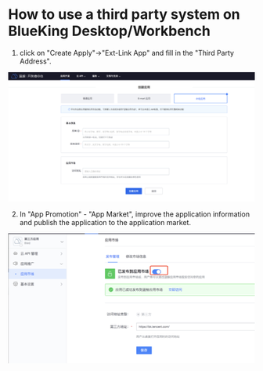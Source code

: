  # How to use a third party system on BlueKing Desktop/Workbench 

 1. click on "Create Apply"->"Ext-Link App" and fill in the "Third Party Address". 

 ![Create Third-Party Apply](../../assets/paas3/third_app_create.png) 

 2. In "App Promotion" - "App Market", improve the application information and publish the application to the application market. 

 ![Release third party application](../../assets/paas3/third_app_deploy.png) 